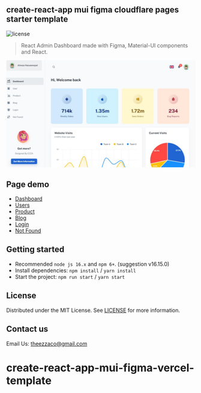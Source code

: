 ## create-react-app mui figma cloudflare pages starter template

![license](https://img.shields.io/badge/license-MIT-blue.svg)

> React Admin Dashboard made with Figma, Material-UI components and React.

![preview](public/assets/preview.jpg)

## Page demo

- [Dashboard](https:///dashboard/app)
- [Users](https:///dashboard/user)
- [Product](https:///dashboard/products)
- [Blog](https:///dashboard/blog)
- [Login](https:///login)
- [Not Found](https:///404)

## Getting started

- Recommended `node js 16.x` and `npm 6+`. (suggestion v16.15.0)
- Install dependencies: `npm install` / `yarn install`
- Start the project: `npm run start` / `yarn start`

## License

Distributed under the MIT License. See [LICENSE](https://github.com/macsimoum/create-react-app-mui-figma-cloudflare-pages-template/blob/main/LICENSE.md) for more information.

## Contact us

Email Us: theezzaco@gmail.com

# create-react-app-mui-figma-vercel-template
